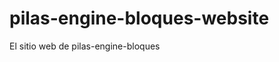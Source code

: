 # pilas-engine-bloques-website
El sitio web de pilas-engine-bloques




































































